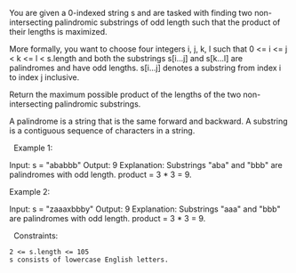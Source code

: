 You are given a 0-indexed string s and are tasked with finding two non-intersecting palindromic substrings of odd length such that the product of their lengths is maximized.

More formally, you want to choose four integers i, j, k, l such that 0 <= i <= j < k <= l < s.length and both the substrings s[i...j] and s[k...l] are palindromes and have odd lengths. s[i...j] denotes a substring from index i to index j inclusive.

Return the maximum possible product of the lengths of the two non-intersecting palindromic substrings.

A palindrome is a string that is the same forward and backward. A substring is a contiguous sequence of characters in a string.

 
Example 1:

Input: s = "ababbb"
Output: 9
Explanation: Substrings "aba" and "bbb" are palindromes with odd length. product = 3 * 3 = 9.


Example 2:

Input: s = "zaaaxbbby"
Output: 9
Explanation: Substrings "aaa" and "bbb" are palindromes with odd length. product = 3 * 3 = 9.


 
Constraints:


	2 <= s.length <= 105
	s consists of lowercase English letters.

